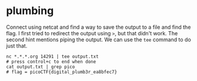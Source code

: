 # plumbing 
Connect using netcat and find a way to save the output to a file and find the flag. 
I first tried to redirect the output using `>`, but that didn't work. The second hint mentions piping the output. We can use the `tee` command to do just that. 

```
nc *.*.*.org 14291 | tee output.txt 
# press control+c to end when done 
cat output.txt | grep pico 
# flag = picoCTF{digital_plumb3r_ea8bfec7}
```
